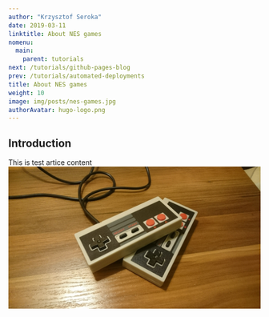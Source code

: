 ```yaml
---
author: "Krzysztof Seroka"
date: 2019-03-11
linktitle: About NES games
nomenu:
  main:
    parent: tutorials
next: /tutorials/github-pages-blog
prev: /tutorials/automated-deployments
title: About NES games
weight: 10
image: img/posts/nes-games.jpg
authorAvatar: hugo-logo.png
---
```



## Introduction

This is test artice content
![My Image](/img/posts/nes-games.jpg)

